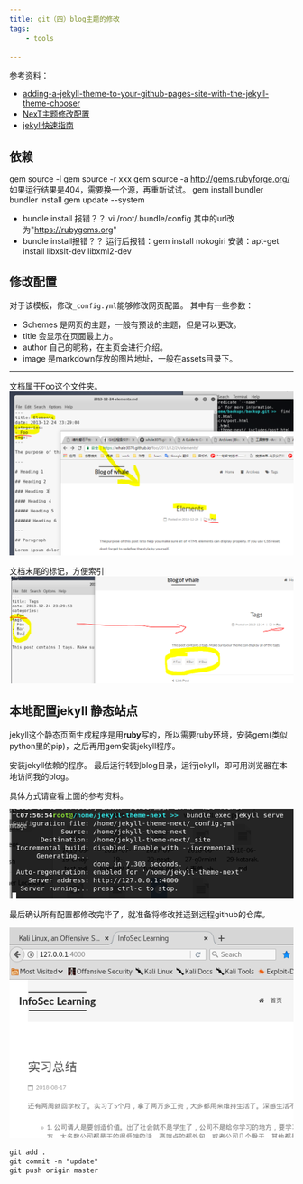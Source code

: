 ```yaml
---
title: git（四）blog主题的修改
tags: 
    - tools

---
```


参考资料：
* [adding-a-jekyll-theme-to-your-github-pages-site-with-the-jekyll-theme-chooser](https://help.github.com/articles/adding-a-jekyll-theme-to-your-github-pages-site-with-the-jekyll-theme-chooser/)
* [NexT主题修改配置](http://theme-next.simpleyyt.com/theme-settings.html#reward)
* [jekyll快速指南](http://jekyllcn.com/docs/quickstart/)

## 依赖
gem source -l
gem source -r xxx
gem source -a http://gems.rubyforge.org/
如果运行结果是404，需要换一个源，再重新试试。
gem install bundler
bundler install
gem update --system
- bundle install 报错？？
vi /root/.bundle/config
其中的url改为"https://rubygems.org"
- bundle install报错？？
运行后报错：gem install nokogiri 
安装：apt-get install libxslt-dev libxml2-dev

## 修改配置
对于该模板，修改`_config.yml`能够修改网页配置。
其中有一些参数：
* Schemes 是网页的主题，一般有预设的主题，但是可以更改。
* title 会显示在页面最上方。
* author 自己的昵称，在主页会进行介绍。
* image 是markdown存放的图片地址，一般在assets目录下。

---

文档属于Foo这个文件夹。
![](https://raw.githubusercontent.com/Whale3070/Whale3070.github.io/master/images/0906/1.PNG)

文档末尾的标记，方便索引
![](https://raw.githubusercontent.com/Whale3070/Whale3070.github.io/master/images/0906/2.PNG)

## 本地配置jekyll 静态站点

jekyll这个静态页面生成程序是用**ruby**写的，所以需要ruby环境，安装gem(类似python里的pip)，之后再用gem安装jekyll程序。

安装jekyll依赖的程序。
最后运行转到blog目录，运行jekyll，即可用浏览器在本地访问我的blog。

具体方式请查看上面的参考资料。

![](https://raw.githubusercontent.com/Whale3070/Whale3070.github.io/master/images/0906/3.PNG)

最后确认所有配置都修改完毕了，就准备将修改推送到远程github的仓库。

![](https://raw.githubusercontent.com/Whale3070/Whale3070.github.io/master/images/0906/4.PNG)


```
git add .
git commit -m "update"
git push origin master
```
